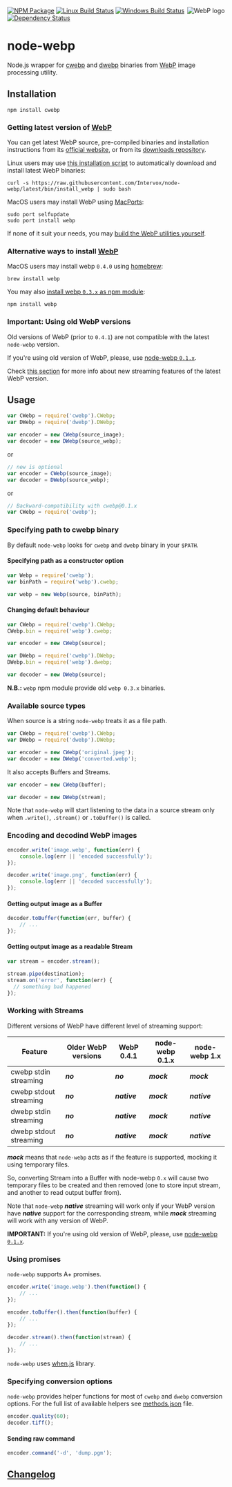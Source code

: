 [<img src="https://developers.google.com/speed/webp/images/webplogo.png" alt="WebP logo" align="right" />][webp]

  [webp]: https://developers.google.com/speed/webp/

[![NPM Package][repo_badge]][repo]
[![Linux Build Status][travis_badge]][travis]
[![Windows Build Status][appveyor_badge]][appveyor]
[![Dependency Status][david_badge]][david]

  [repo_badge]: https://img.shields.io/npm/v/cwebp.svg
  [travis_badge]: https://img.shields.io/travis/Intervox/node-webp/latest.svg?label=linux%20build
  [appveyor_badge]: https://img.shields.io/appveyor/ci/lbeschastny/node-webp/latest.svg?label=windows%20build
  [david_badge]: https://img.shields.io/david/Intervox/node-webp/latest.svg?label=deps
  [repo]: https://www.npmjs.com/package/cwebp
  [travis]: https://travis-ci.org/Intervox/node-webp
  [david]: https://david-dm.org/Intervox/node-webp/latest
  [appveyor]: https://ci.appveyor.com/project/lbeschastny/node-webp

node-webp
=========

Node.js wrapper for [cwebp][cwebp] and [dwebp][dwebp] binaries
from [WebP][webp] image processing utility.

  [cwebp]: https://developers.google.com/speed/webp/docs/cwebp
  [dwebp]: https://developers.google.com/speed/webp/docs/dwebp

## Installation

    npm install cwebp

### Getting latest version of [WebP][webp]

You can get latest WebP source, pre-compiled binaries and installation instructions
from its [official website][get_webp.1], or from its [downloads repository][get_webp.2].

Linux users may use [this installation script][get_webp.3]
to automatically download and install latest WebP binaries:

    curl -s https://raw.githubusercontent.com/Intervox/node-webp/latest/bin/install_webp | sudo bash

MacOS users may install WebP using [MacPorts][macports]:

    sudo port selfupdate
    sudo port install webp

If none of it suit your needs, you may [build the WebP utilities yourself][get_webp.5].

### Alternative ways to install [WebP][webp]

MacOS users may install webp `0.4.0` using [homebrew][homebrew]:

    brew install webp

You may also [install webp `0.3.x` as npm module][get_webp.4]:

    npm install webp

### Important: Using old WebP versions

Old versions of WebP (prior to `0.4.1`)
are not compatible with the latest `node-webp` version.

If you're using old version of WebP, please,
use [node-webp `0.1.x`][v0.1.10].

Check [this section][working-with-streams] for more info about
new streaming features of the latest WebP version.

  [get_webp.1]: https://developers.google.com/speed/webp/download
  [get_webp.2]: http://downloads.webmproject.org/releases/webp/index.html
  [get_webp.3]: https://raw.githubusercontent.com/Intervox/node-webp/latest/bin/install_webp
  [get_webp.4]: https://www.npmjs.org/package/webp
  [get_webp.5]: https://developers.google.com/speed/webp/docs/compiling
  [macports]: http://guide.macports.org/
  [homebrew]: http://brew.sh/
  [working-with-streams]: #working-with-streams
  [v0.1.10]: https://github.com/Intervox/node-webp/tree/v0.1.10

## Usage

```js
var CWebp = require('cwebp').CWebp;
var DWebp = require('dwebp').DWebp;

var encoder = new CWebp(source_image);
var decoder = new DWebp(source_webp);
```

or

```js
// new is optional
var encoder = CWebp(source_image);
var decoder = DWebp(source_webp);
```

or

```js
// Backward-compatibility with cwebp@0.1.x
var CWebp = require('cwebp');
```

### Specifying path to cwebp binary

By default `node-webp` looks for `cwebp` and `dwebp` binary in your `$PATH`.

#### Specifying path as a constructor option

```js
var Webp = require('cwebp');
var binPath = require('webp').cwebp;

var webp = new Webp(source, binPath);
```

#### Changing default behaviour

```js
var CWebp = require('cwebp').CWebp;
CWebp.bin = require('webp').cwebp;

var encoder = new CWebp(source);
```

```js
var DWebp = require('cwebp').DWebp;
DWebp.bin = require('webp').dwebp;

var decoder = new DWebp(source);
```

**N.B.:** `webp` npm module provide old `webp 0.3.x` binaries.

### Available source types

When source is a string `node-webp` treats it as a file path.

```js
var CWebp = require('cwebp').CWebp;
var DWebp = require('dwebp').DWebp;

var encoder = new CWebp('original.jpeg');
var decoder = new DWebp('converted.webp');
```

It also accepts Buffers and Streams.

```js
var encoder = new CWebp(buffer);
```

```js
var decoder = new DWebp(stream);
```

Note that `node-webp` will start listening to the data in a source stream
only when `.write()`, `.stream()` or `.toBuffer()` is called.

### Encoding and decodind WebP images

```js
encoder.write('image.webp', function(err) {
    console.log(err || 'encoded successfully');
});
```

```js
decoder.write('image.png', function(err) {
    console.log(err || 'decoded successfully');
});
```

#### Getting output image as a Buffer

```js
decoder.toBuffer(function(err, buffer) {
    // ...
});
```

#### Getting output image as a readable Stream

```js
var stream = encoder.stream();

stream.pipe(destination);
stream.on('error', function(err) {
  // something bad happened
});
```

### Working with Streams

Different versions of WebP have different level of streaming support:

| Feature                | Older WebP versions | WebP 0.4.1   | node-webp 0.1.x | node-webp 1.x     |
| ---------------------- | ------------------- | ------------ | --------------- | ----------------- |
| cwebp stdin streaming  | **_no_**            | **_no_**     | **_mock_**      | **_mock_**        |
| cwebp stdout streaming | **_no_**            | **_native_** | **_mock_**      | **_native_**      |
| dwebp stdin streaming  | **_no_**            | **_native_** | **_mock_**      | **_native_**      |
| dwebp stdout streaming | **_no_**            | **_native_** | **_mock_**      | **_native_**      |

**_mock_** means that `node-webp` acts as if the feature is supported,
mocking it using temporary files.

So, converting Stream into a Buffer with node-webp `0.x` will cause
two temporary files to be created and then removed
(one to store input stream, and another to read output buffer from).

Note that `node-webp` **_native_** streaming will work only
if your WebP version have **_native_** support for the corresponding stream,
while **_mock_** streaming will work with any version of WebP.

**IMPORTANT:** If you're using old version of WebP, please,
use [node-webp `0.1.x`][v0.1.10].

### Using promises

`node-webp` supports A+ promises.

```js
encoder.write('image.webp').then(function() {
    // ...
});
```

```js
encoder.toBuffer().then(function(buffer) {
    // ...
});
```

```js
decoder.stream().then(function(stream) {
    // ...
});
```

`node-webp` uses [when.js][when] library.

  [when]: https://github.com/cujojs/when

### Specifying conversion options

`node-webp` provides helper functions for most of `cwebp` and `dwebp` conversion options.
For the full list of available helpers see [methods.json][methods] file.

```js
encoder.quality(60);
decoder.tiff();
```

  [methods]: https://github.com/Intervox/node-webp/blob/latest/src/methods.json

#### Sending raw command

```js
encoder.command('-d', 'dump.pgm');
```

## [Changelog][history]

  [history]: https://github.com/Intervox/node-webp/blob/latest/History.md

